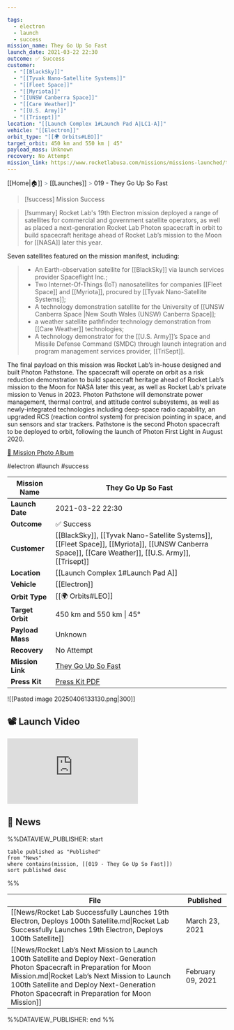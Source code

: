 ```yaml
---

tags:
  - electron
  - launch
  - success
mission_name: They Go Up So Fast
launch_date: 2021-03-22 22:30
outcome: ✅ Success
customer:
  - "[[BlackSky]]"
  - "[[Tyvak Nano-Satellite Systems]]"
  - "[[Fleet Space]]"
  - "[[Myriota]]"
  - "[[UNSW Canberra Space]]"
  - "[[Care Weather]]"
  - "[[U.S. Army]]"
  - "[[Trisept]]"
location: "[[Launch Complex 1#Launch Pad A|LC1-A]]"
vehicle: "[[Electron]]"
orbit_type: "[[🌍 Orbits#LEO]]"
target_orbit: 450 km and 550 km | 45°
payload_mass: Unknown
recovery: No Attempt
mission_link: https://www.rocketlabusa.com/missions/missions-launched/they-go-up-so-fast/
---
```

[[Home|🏠]]  <span style="color: LightSlateGray">></span>  [[Launches]]  <span style="color: LightSlateGray">></span>  019 - They Go Up So Fast

>[!success] Mission Success

>[!summary]
Rocket Lab's 19th Electron mission deployed a range of satellites for commercial and government satellite operators, as well as placed a next-generation Rocket Lab Photon spacecraft in orbit to build spacecraft heritage ahead of Rocket Lab’s mission to the Moon for [[NASA]] later this year. 
>
 Seven satellites featured on the mission manifest, including:
>
>- An Earth-observation satellite for [[BlackSky]] via launch services provider Spaceflight Inc.;
>- Two Internet-Of-Things (IoT) nanosatellites for companies [[Fleet Space]] and [[Myriota]], procured by [[Tyvak Nano-Satellite Systems]];
>- A technology demonstration satellite for the University of [[UNSW Canberra Space |New South Wales (UNSW) Canberra Space]];
>- a weather satellite pathfinder technology demonstration from [[Care Weather]] technologies;
>- A technology demonstrator for the [[U.S. Army]]’s Space and Missile Defense Command (SMDC) through launch integration and program management services provider, [[TriSept]].
>
The final payload on this mission was Rocket Lab’s in-house designed and built Photon Pathstone. The spacecraft will operate on orbit as a risk reduction demonstration to build spacecraft heritage ahead of Rocket Lab’s mission to the Moon for NASA later this year, as well as Rocket Lab's private mission to Venus in 2023. Photon Pathstone will demonstrate power management, thermal control, and attitude control subsystems, as well as newly-integrated technologies including deep-space radio capability, an upgraded RCS (reaction control system) for precision pointing in space, and sun sensors and star trackers. Pathstone is the second Photon spacecraft to be deployed to orbit, following the launch of Photon First Light in August 2020.
>
[📸 Mission Photo Album](https://www.flickr.com/photos/rocketlab/albums/72177720302048611/)


#electron #launch #success

| **Mission Name** | They Go Up So Fast                                                                                                                                  |
| ---------------- | --------------------------------------------------------------------------------------------------------------------------------------------------- |
| **Launch Date**  | 2021-03-22 22:30                                                                                                                                    |
| **Outcome**      | ✅ Success                                                                                                                                           |
| **Customer**     | [[BlackSky]], [[Tyvak Nano-Satellite Systems]], [[Fleet Space]], [[Myriota]], [[UNSW Canberra Space]], [[Care Weather]], [[U.S. Army]], [[Trisept]] |
| **Location**     | [[Launch Complex 1#Launch Pad A]]                                                                                                                   |
| **Vehicle**      | [[Electron]]                                                                                                                                        |
| **Orbit Type**   | [[🌍 Orbits#LEO]]                                                                                                                                   |
| **Target Orbit** | 450 km and 550 km &#124; 45°                                                                                                                        |
| **Payload Mass** | Unknown                                                                                                                                             |
| **Recovery**     | No Attempt                                                                                                                                          |
| **Mission Link** | [They Go Up So Fast](https://www.rocketlabusa.com/missions/missions-launched/they-go-up-so-fast/)                                                   |
| **Press Kit**    | [Press Kit PDF](https://rocketlabcorp.com/assets/Uploads/Flight-19-They-Go-Up-So-Fast-Press-Kit-small.pdf)                                          |

![[Pasted image 20250406133130.png|300]]

## 📽️ Launch Video

<div class="responsive-video">
<iframe src="https://www.youtube.com/embed/u5wmrGriVX0" title="Rocket Lab&#39;s Electron - They Go Up So Fast Mission" frameborder="0" allow="accelerometer; autoplay; clipboard-write; encrypted-media; gyroscope; picture-in-picture; web-share" referrerpolicy="strict-origin-when-cross-origin" allowfullscreen></iframe>     
</div>

## 📰 News
%%DATAVIEW_PUBLISHER: start
```
table published as "Published"
from "News"
where contains(mission, [[019 - They Go Up So Fast]])
sort published desc
```
%%

| File                                                                                                                                                                                                                                                                           | Published         |
| ------------------------------------------------------------------------------------------------------------------------------------------------------------------------------------------------------------------------------------------------------------------------------ | ----------------- |
| [[News/Rocket Lab Successfully Launches 19th Electron, Deploys 100th Satellite.md\|Rocket Lab Successfully Launches 19th Electron, Deploys 100th Satellite]]                                                                                                                   | March 23, 2021    |
| [[News/Rocket Lab’s Next Mission to Launch 100th Satellite and Deploy Next-Generation Photon Spacecraft in Preparation for Moon Mission.md\|Rocket Lab’s Next Mission to Launch 100th Satellite and Deploy Next-Generation Photon Spacecraft in Preparation for Moon Mission]] | February 09, 2021 |

%%DATAVIEW_PUBLISHER: end %%
